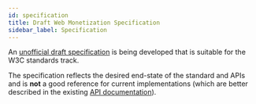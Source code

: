 ```yaml
---
id: specification
title: Draft Web Monetization Specification
sidebar_label: Specification
---
```


An [unofficial draft specification](../specification.html) is being developed
that is suitable for the W3C standards track.

The specification reflects the desired end-state of the standard and APIs and is
**not** a good reference for current implementations (which are better described
  in the existing [API documentation](./api.md)).
